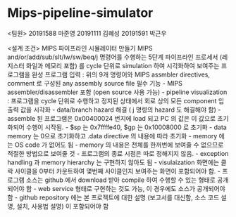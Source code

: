 # Mips-pipeline-simulator


<팀원>
20191588 마준영 
20191111 김혜성 
20191591 박근우 

<설계 조건>
MIPS 파이프라인 시뮬레이터 만들기 
MIPS and/or/add/sub/slt/lw/sw/beq/j 명령어를 수행하는 5단계 파이프라인 프로세서 (레지스터 화일과 메모리 포함) 를 cycle 단위로 simulation 하여 시각화하여 보여주는 프로그램을 완성
프로그램 입력 : 위의 9개 명령어와 MIPS assmbler directives, comment 로 구성된 any assembly source file
필수 기능
    - MIPS assembler/disassembler 포함 (open source 사용 가능)
    - pipeline visualization : 프로그램을 cycle 단위로 수행하고 정지된 상태에서 회로 상의 모든 component 입출력 값을 시각화
    - data/branch hazard 해결 ( j 명령의 hazard 도 해결해야 함)
    - assemble 된 프로그램은 0x00400024 번지에 load 되고 PC 의 값은 이 값으로 초기화되어 수행이 시작됨.
    - $sp 는 0x7ffffe40, $gp 는 0x10008000 로 초기화
    - data memory 는 0으로 초기화하고 .data directive 의 내용에 따라 초기화
    - memory 에는 OS code 가 없어도 됨
    - memory 의 내용은 전체를 한꺼번에 보여줄 수 없으므로 적절한 방법으로 보여줄 것
    - 프로그램의 종료 시점은 따로 정해지지 않음.
    - exception handling 과 memory hierarchy 는 구현하지 않아도 됨
    - visulaization 화면에는 클락 사이클을 0부터 카운트하여 몇번째 사이클인지 보여주는 화면이 포함되어야 함.
    - 프로그램 소스는 github 에서 download 받아 compile 하여 수행할 수 있는 형태로 공개되어야 함
    - web service 형태로 구현하는 것도 가능, 이 경우에도 소스가 공개되어야 함
    - github repository 에는 본 프로젝트에 대한 설명 (보고서를 대신함, 소스 코드 설명, 설치, 사용법 설명) 이 포함되어야 함

